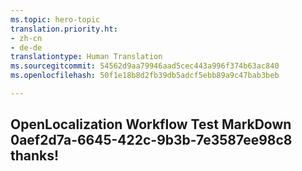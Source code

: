 ```yaml
---
ms.topic: hero-topic
translation.priority.ht:
- zh-cn
- de-de
translationtype: Human Translation
ms.sourcegitcommit: 54562d9aa79946aad5cec443a996f374b63ac840
ms.openlocfilehash: 50f1e18b8d2fb39db5adcf5ebb89a9c47bab3beb

---
```

## OpenLocalization Workflow Test MarkDown 0aef2d7a-6645-422c-9b3b-7e3587ee98c8 thanks!



<!--HONumber=Aug16_HO3-->


